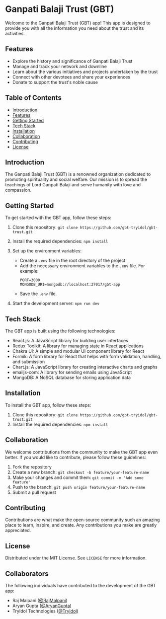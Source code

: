 # Ganpati Balaji Trust (GBT) 

Welcome to the Ganpati Balaji Trust (GBT) app! This app is designed to provide you with all the information you need about the trust and its activities. 

## Features

- Explore the history and significance of Ganpati Balaji Trust
- Manage and track your network and downline
- Learn about the various initiatives and projects undertaken by the trust
- Connect with other devotees and share your experiences
- Donate to support the trust's noble cause

## Table of Contents

- [Introduction](#introduction)
- [Features](#features)
- [Getting Started](#getting-started)
- [Tech Stack](#tech-stack)
- [Installation](#installation)
- [Collaboration](#collaboration)
- [Contributing](#contributing)
- [License](#license)

## Introduction

The Ganpati Balaji Trust (GBT) is a renowned organization dedicated to promoting spirituality and social welfare. Our mission is to spread the teachings of Lord Ganpati Balaji and serve humanity with love and compassion.

## Getting Started

To get started with the GBT app, follow these steps:

1. Clone this repository: `git clone https://github.com/gbt-tryidol/gbt-trust.git`
2. Install the required dependencies: `npm install`

3. Set up the environment variables:
    - Create a `.env` file in the root directory of the project.
    - Add the necessary environment variables to the `.env` file. For example:
      ```
      PORT=3000
      MONGODB_URI=mongodb://localhost:27017/gbt-app
      ```
    - Save the `.env` file.

4. Start the development server: `npm run dev`

## Tech Stack

The GBT app is built using the following technologies:

- React.js: A JavaScript library for building user interfaces
- Redux Toolkit: A library for managing state in React applications
- Chakra UI: A simple and modular UI component library for React
- Formik: A form library for React that helps with form validation, handling, and submission
- Chart.js: A JavaScript library for creating interactive charts and graphs
- emailjs-com: A library for sending emails using JavaScript
- MongoDB: A NoSQL database for storing application data

## Installation

To install the GBT app, follow these steps:

1. Clone this repository: `git clone https://github.com/gbt-tryidol/gbt-trust.git`
2. Install the required dependencies: `npm install`

## Collaboration

We welcome contributions from the community to make the GBT app even better. If you would like to contribute, please follow these guidelines:

1. Fork the repository
2. Create a new branch: `git checkout -b feature/your-feature-name`
3. Make your changes and commit them: `git commit -m 'Add some feature'`
4. Push to the branch: `git push origin feature/your-feature-name`
5. Submit a pull request

## Contributing

Contributions are what make the open-source community such an amazing place to learn, inspire, and create. Any contributions you make are greatly appreciated.

## License

Distributed under the MIT License. See `LICENSE` for more information.

## Collaborators

The following individuals have contributed to the development of the GBT app:

- Raj Malpani ([@RajMalpani](https://github.com/CODER-Rxj11))
- Aryan Gupta ([@AryanGupta](https://github.com/aryan9901))
- TryIdol Technologies ([@TryIdol](https://github.com/Techidol))
